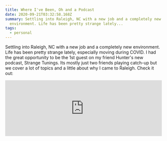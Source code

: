 ```yaml
---
title: Where I've Been, Oh and a Podcast
date: 2020-09-21T03:32:58.168Z
summary: Settling into Raleigh, NC with a new job and a completely new
  environment. Life has been pretty strange lately...
tags:
  - personal
---
```

Settling into Raleigh, NC with a new job and a completely new environment. Life has been pretty strange lately, especially moving during COVID. I had the great opportunity to be the 1st guest on my friend Hunter's new podcast, Strange Tunings. Its mostly just two friends playing catch-up but we cover a lot of topics and a little about why I came to Raleigh. Check it out:

<iframe width="100%" height="180" frameborder="no" scrolling="no" seamless src="https://share.transistor.fm/e/9c59bad5"></iframe>